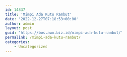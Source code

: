 ```yaml
---
id: 14837
title: 'Mimpi Ada Kutu Rambut'
date: '2022-12-27T07:18:53+00:00'
author: admin
layout: post
guid: 'https://bos.awn.biz.id/mimpi-ada-kutu-rambut/'
permalink: /mimpi-ada-kutu-rambut/
categories:
    - Uncategorized
---
```


